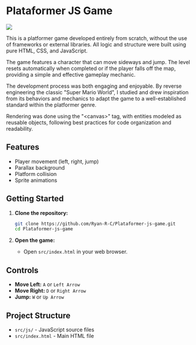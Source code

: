 # Plataformer JS Game

![](https://i.ibb.co/bgjkSw7/Screenshot-from-2022-09-26-16-09-48.jpg)

This is a platformer game developed entirely from scratch, without the use of frameworks or external libraries. All logic and structure were built using pure HTML, CSS, and JavaScript.

The game features a character that can move sideways and jump. The level resets automatically when completed or if the player falls off the map, providing a simple and effective gameplay mechanic.

The development process was both engaging and enjoyable. By reverse engineering the classic "Super Mario World", I studied and drew inspiration from its behaviors and mechanics to adapt the game to a well-established standard within the platformer genre.

Rendering was done using the "&lt;canvas&gt;" tag, with entities modeled as reusable objects, following best practices for code organization and readability.


## Features

- Player movement (left, right, jump)
- Parallax background
- Platform collision
- Sprite animations

## Getting Started

1. **Clone the repository:**
   ```bash
   git clone https://github.com/Ryan-R-C/Plataformer-js-game.git
   cd Plataformer-js-game
   ```

2. **Open the game:**
   - Open `src/index.html` in your web browser.

## Controls

- **Move Left:** `A` or `Left Arrow`
- **Move Right:** `D` or `Right Arrow`
- **Jump:** `W` or `Up Arrow`

## Project Structure

- `src/js/` - JavaScript source files
- `src/index.html` - Main HTML file